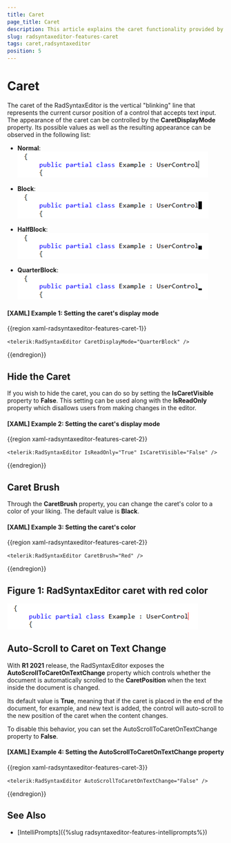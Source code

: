 ```yaml
---
title: Caret
page_title: Caret
description: This article explains the caret functionality provided by the RadSyntaxEditor control.
slug: radsyntaxeditor-features-caret
tags: caret,radsyntaxeditor
position: 5
---
```


# Caret

The caret of the RadSyntaxEditor is the vertical "blinking" line that represents the current cursor position of a control that accepts text input. The appearance of the caret can be controlled by the **CaretDisplayMode** property. Its possible values as well as the resulting appearance can be observed in the following list:

* **Normal**: ![RadSyntaxEditor caret normal display mode](images/syntaxeditor-caret-normal.png)

* **Block**: ![RadSyntaxEditor caret normal display mode](images/syntaxeditor-caret-block.png)

* **HalfBlock**: ![RadSyntaxEditor caret normal display mode](images/syntaxeditor-caret-half-block.png)

* **QuarterBlock**: ![RadSyntaxEditor caret normal display mode](images/syntaxeditor-caret-quarter-block.png)

#### __[XAML] Example 1: Setting the caret's display mode__
{{region xaml-radsyntaxeditor-features-caret-1}}
    
    <telerik:RadSyntaxEditor CaretDisplayMode="QuarterBlock" />
{{endregion}}

## Hide the Caret

If you wish to hide the caret, you can do so by setting the **IsCaretVisible** property to **False**. This setting can be used along with the **IsReadOnly** property which disallows users from making changes in the editor.

#### __[XAML] Example 2: Setting the caret's display mode__
{{region xaml-radsyntaxeditor-features-caret-2}}
    
    <telerik:RadSyntaxEditor IsReadOnly="True" IsCaretVisible="False" />
{{endregion}}

## Caret Brush

Through the **CaretBrush** property, you can change the caret's color to a color of your liking. The default value is **Black**.

#### __[XAML] Example 3: Setting the caret's color__
{{region xaml-radsyntaxeditor-features-caret-2}}

    <telerik:RadSyntaxEditor CaretBrush="Red" />
{{endregion}}

## Figure 1: RadSyntaxEditor caret with red color

![RadSyntaxEditor caret with red color](images/syntaxeditor-caret-red.png)

## Auto-Scroll to Caret on Text Change

With **R1 2021** release, the RadSyntaxEditor exposes the **AutoScrollToCaretOnTextChange** property which controls whether the document is automatically scrolled to the **CaretPosition** when the text inside the document is changed.

Its default value is **True**, meaning that if the caret is placed in the end of the document, for example, and new text is added, the control will auto-scroll to the new position of the caret when the content changes.

To disable this behavior, you can set the AutoScrollToCaretOnTextChange property to **False**.

#### __[XAML] Example 4: Setting the AutoScrollToCaretOnTextChange property__
{{region xaml-radsyntaxeditor-features-caret-3}}

    <telerik:RadSyntaxEditor AutoScrollToCaretOnTextChange="False" />
{{endregion}}

## See Also

* [IntelliPrompts]({%slug radsyntaxeditor-features-intelliprompts%})
